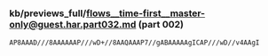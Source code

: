 ### kb/previews_full/flows__time-first__master-only@guest.har.part032.md (part 002)

```md
AP8AAAD///8AAAAAAP///wD+//8AAQAAAP7//gABAAAAAgICAP///wD//v4AAgI
```

```
